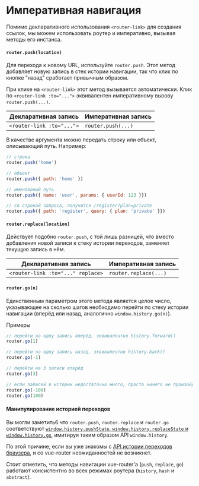 # Императивная навигация

Помимо декларативного использования `<router-link>` для создания ссылок, мы можем использовать роутер и императивно, вызывая методы его инстанса.

#### `router.push(location)`

Для перехода к новому URL, используйте `router.push`. Этот метод добавляет новую запись в стек истории навигации, так что клик по кнопке "назад" сработает привычным образом.

При клике на `<router-link>` этот метод вызывается автоматически. Клик по `<router-link :to="...">` эквивалентен императивному вызову `router.push(...)`.

| Декларативная запись | Императивная запись |
|-------------|--------------|
| `<router-link :to="...">` | `router.push(...)` |

В качестве аргумента можно передать строку или объект, описывающий путь. Например:

``` js
// строка
router.push('home')

// объект
router.push({ path: 'home' })

// именованый путь
router.push({ name: 'user', params: { userId: 123 }})

// со строкой запроса, получится /register?plan=private
router.push({ path: 'register', query: { plan: 'private' }})
```

#### `router.replace(location)`

Действует подобно `router.push`, с той лишь разницей, что вместо добавления новой записи к стеку истории переходов, заменяет текущую запись в нём.

| Декларативная запись | Императивная запись |
|-------------|--------------|
| `<router-link :to="..." replace>` | `router.replace(...)` |


#### `router.go(n)`

Единственным параметром этого метода является целое число, указывающее на сколько шагов необходимо перейти по стеку истории навигации (вперёд или назад, аналогично `window.history.go(n)`).

Примеры

``` js
// перейти на одну запись вперёд, эквивалентно history.forward()
router.go(1)

// перейти на одну запись назад, эквивалентно history.back()
router.go(-1)

// перейти на 3 записи вперёд
router.go(3)

// если записей в истории недостаточно много, просто ничего не произойдёт
router.go(-100)
router.go(100)
```

#### Манипулирование историей переходов

Вы могли заметить6 что `router.push`, `router.replace` и `router.go` соответствуют [`window.history.pushState`, `window.history.replaceState` и `window.history.go`](https://developer.mozilla.org/en-US/docs/Web/API/History), имитируя таким образом API `window.history`.

По этой причине, если вы уже знакомы с [API истории переходов браузера](https://developer.mozilla.org/en-US/docs/Web/API/History_API), и со vue-router неожиданностей не возникнет.

Стоит отметить, что методы навигации vue-router'а (`push`, `replace`, `go`) работают консистентно во всех режимах роутера (`history`, `hash` и `abstract`).